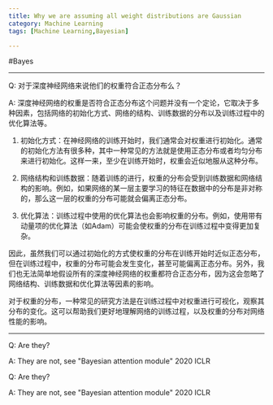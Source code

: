 ```yaml
---
title: Why we are assuming all weight distributions are Gaussian
category: Machine Learning
tags: [Machine Learning,Bayesian]

---
```

#Bayes 

---
Q:
对于深度神经网络来说他们的权重符合正态分布么？

A:
深度神经网络的权重是否符合正态分布这个问题并没有一个定论，它取决于多种因素，包括网络的初始化方式、网络的结构、训练数据的分布以及训练过程中的优化算法等。

1. 初始化方式：在神经网络的训练开始时，我们通常会对权重进行初始化。通常的初始化方法有很多种，其中一种常见的方法就是使用正态分布或者均匀分布来进行初始化。这样一来，至少在训练开始时，权重会近似地服从这种分布。
    
2. 网络结构和训练数据：随着训练的进行，权重的分布会受到训练数据和网络结构的影响。例如，如果网络的某一层主要学习的特征在数据中的分布是非对称的，那么这一层的权重的分布可能就会偏离正态分布。
    
3. 优化算法：训练过程中使用的优化算法也会影响权重的分布。例如，使用带有动量项的优化算法（如Adam）可能会使权重的分布在训练过程中变得更加复杂。
    

因此，虽然我们可以通过初始化的方式使权重的分布在训练开始时近似正态分布，但在训练过程中，权重的分布可能会发生变化，甚至可能偏离正态分布。另外，我们也无法简单地假设所有的深度神经网络的权重都符合正态分布，因为这会忽略了网络结构、训练数据和优化算法等因素的影响。

对于权重的分布，一种常见的研究方法是在训练过程中对权重进行可视化，观察其分布的变化。这可以帮助我们更好地理解网络的训练过程，以及权重的分布对网络性能的影响。

---

Q: Are they?

A: They are not, see "Bayesian attention module" 2020 ICLR


Q: Are they?

A: They are not, see "Bayesian attention module" 2020 ICLR
